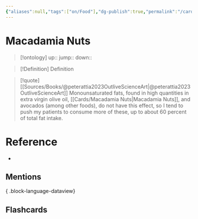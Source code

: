 ```yaml
---
{"aliases":null,"tags":["on/Food"],"dg-publish":true,"permalink":"/cards/macadamia-nuts/","dgPassFrontmatter":true}
---
```


# Macadamia Nuts

> [!ontology]
> up:: 
> jump:: 
> down:: 

> [!Definition] Definition
> 

> [!quote] [[Sources/Books/@peterattia2023OutliveScienceArt\|@peterattia2023OutliveScienceArt]]
> Monounsaturated fats, found in high quantities in extra virgin olive oil, [[Cards/Macadamia Nuts\|Macadamia Nuts]], and avocados (among other foods), do not have this effect, so I tend to push my patients to consume more of these, up to about 60 percent of total fat intake.

# Reference
- 

## Mentions

{ .block-language-dataview}

## Flashcards
